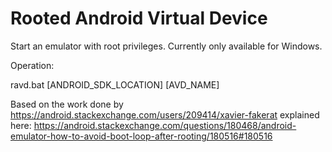 # Rooted Android Virtual Device


Start an emulator with root privileges. Currently only available for Windows.

Operation:

ravd.bat [ANDROID_SDK_LOCATION] [AVD_NAME]


Based on the work done by https://android.stackexchange.com/users/209414/xavier-fakerat explained here:
https://android.stackexchange.com/questions/180468/android-emulator-how-to-avoid-boot-loop-after-rooting/180516#180516
